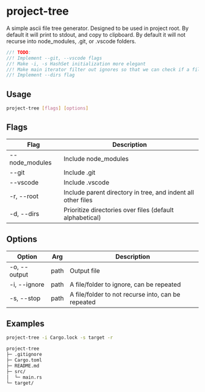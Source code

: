 # project-tree

A simple ascii file tree generator. Designed to be used in project root. By default it will print to stdout, and copy to clipboard. By default it will not recurse into node_modules, .git, or .vscode folders.

```rust
//! TODO:
//! Implement --git, --vscode flags
//! Make -i, -s HashSet initialization more elegant
//! Make main iterator filter out ignores so that we can check if a file is the last in the tree.
//! Implement --dirs flag
```


## Usage

```bash
project-tree [flags] [options]
```

## Flags

| Flag | Description |
| --- | --- |
| --node_modules | Include node_modules |
| --git | Include .git |
| --vscode | Include .vscode |
| -r, --root | Include parent directory in tree, and indent all other files |
| -d, --dirs | Prioritize directories over files (default alphabetical) |

## Options

| Option | Arg | Description |
| --- | --- | --- |
| -o, --output | path |Output file |
| -i, --ignore | path | A file/folder to ignore, can be repeated |
| -s, --stop | path | A file/folder to not recurse into, can be repeated |

## Examples

```bash
project-tree -i Cargo.lock -s target -r
```

```bash
project-tree
├─ .gitignore
├─ Cargo.toml
├─ README.md
├─ src/
│  └─ main.rs
└─ target/
```
